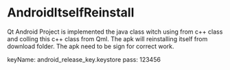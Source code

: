 # AndroidItselfReinstall

Qt Android Project is implemented the java class witch using from c++ class and colling this c++ class from Qml. The apk will reinstalling itself from download folder. The apk need to be sign for correct work. 

keyName: android_release_key.keystore
pass: 123456
